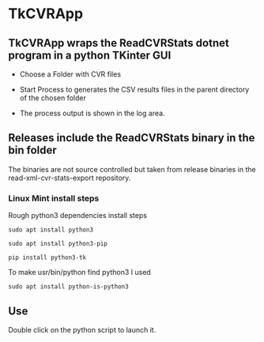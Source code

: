 # TkCVRApp

## TkCVRApp wraps the ReadCVRStats dotnet program in a python TKinter GUI

* Choose a Folder with CVR files

* Start Process to generates the CSV results files in the parent directory of the chosen folder

* The process output is shown in the log area.

## Releases include the ReadCVRStats binary in the bin folder

The binaries are not source controlled but taken from release binaries in the read-xml-cvr-stats-export repository.

### Linux Mint install steps

Rough python3 dependencies install steps

`sudo apt install python3`

`sudo apt install python3-pip`

`pip install python3-tk`

To make usr/bin/python find python3 I used

`sudo apt install python-is-python3`

## Use

Double click on the python script to launch it.
